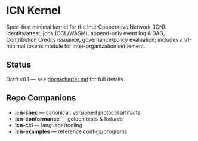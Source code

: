 # ICN Kernel

Spec-first minimal kernel for the InterCooperative Network (ICN): identity/attest, jobs (CCL/WASM), append-only event log & DAG, Contribution Credits issuance, governance/policy evaluation; includes a v1-minimal tokens module for inter-organization settlement.

## Status
Draft v0.1 — see [docs/charter.md](docs/charter.md) for full details.

## Repo Companions
- **icn-spec** — canonical, versioned protocol artifacts
- **icn-conformance** — golden tests & fixtures
- **icn-ccl** — language/tooling
- **icn-examples** — reference configs/programs
